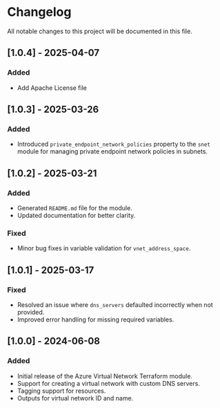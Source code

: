 # Changelog

All notable changes to this project will be documented in this file.

## [1.0.4] - 2025-04-07

### Added

- Add Apache License file

## [1.0.3] - 2025-03-26

### Added

- Introduced `private_endpoint_network_policies` property to the `snet` module for managing private endpoint network policies in subnets.

## [1.0.2] - 2025-03-21

### Added

- Generated `README.md` file for the module.
- Updated documentation for better clarity.

### Fixed

- Minor bug fixes in variable validation for `vnet_address_space`.

## [1.0.1] - 2025-03-17

### Fixed

- Resolved an issue where `dns_servers` defaulted incorrectly when not provided.
- Improved error handling for missing required variables.

## [1.0.0] - 2024-06-08

### Added

- Initial release of the Azure Virtual Network Terraform module.
- Support for creating a virtual network with custom DNS servers.
- Tagging support for resources.
- Outputs for virtual network ID and name.

